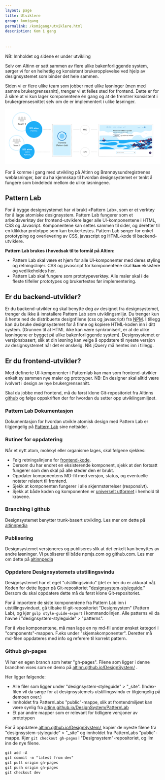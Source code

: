 ```yaml
---
layout: page
title: Utviklere
group: komigang
permalink: /komigang/utviklere.html
description: Kom i gang


---
```


<div id="alert-no-arrow" class="a-message a-message-error a-message--arrow-off a-message--fullwidth mb-2 a-py-minus-1">
  NB: Innholdet og sidene er under utvikling
</div>

<p class="a-leadText a-fontBold">Selv om Altinn er satt sammen av flere ulike bakenforliggende system, sørger vi for en helhetlig og konsistent brukeropplevelse ved hjelp av designsystemet som binder det hele sammen.</p>

Siden vi er flere ulike team som jobber med ulike løsninger (men med samme brukergrensesnitt), trenger vi et felles sted for frontend. Dette er for å sikre at vi kun lager komponentene èn gang og at de fremtrer konsistent i brukergrensesnittet selv om de er implementert i ulike løsninger.

![Illustrasjon av ulike team som jobber med ulike bakenforliggendesystem, men frontend-koden må gå via et felles designsystem](../images/designsystemTeams.png)

For å komme i gang med utvikling på Altinn og Brønnøysundregistrenes webløsninger, bør du ha kjennskap til hvordan designsystemet er tenkt å fungere som bindeledd mellom de ulike løsningene.

## Pattern Lab

For å bygge designsystemet har vi brukt «Pattern Lab», som er et verktøy for å lage atomiske designsystem. Pattern Lab fungerer som et arbeidsverktøy der frontend-utviklere lager alle UI-komponentene i HTML, CSS og Javasript. Komponentene kan settes sammen til sider, og deretter til en klikkbar prototype som kan brukertestes. Pattern Lab sørger for enkel prototyping og overlevering av CSS, javascript og HTML-kode til backend-utviklere.

<b>Pattern Lab brukes i hovedsak til to formål på Altinn:</b>

- Pattern Lab skal være et hjem for alle UI-komponenter med deres styling og retningslinjer. CSS og javascript for komponentene skal **kun** eksistere og vedlikeholdes her.
- Pattern Lab skal fungere som prototypeverktøy. Alle maler skal i de fleste tilfeller prototypes og brukertestes før implementering.

## Er du backend-utvikler?

Er du backend-utvikler og skal benytte deg av designet fra designsystemet, trenger du ikke å innstallere Pattern Lab som utviklingsmiljø. Du trenger kun å hente ned de distribuerte designfilene (css og javascript) fra [NPM](https://www.npmjs.com/package/altinn-designsystem). I tillegg kan du bruke designsystemet for å finne og kopiere HTML-koden inn i ditt system. (Grunnen til at HTML ikke kan være synkronisert, er at de ulike løsningene er bygget på ulike bakenforliggende system). Designsystemet er versjonsbasert, slik at din løsning kan velge å oppdatere til nyeste versjon av designsystemet når det er ønskelig. NB: jQuery må hentes inn i tillegg.

## Er du frontend-utvikler?

Med definerte UI-komponenter i Patternlab kan man som frontend-utvikler enkelt sy sammen nye maler og prototyper. NB: En designer skal alltid være ivolvert i design av nye brukergrensesnitt.

Skal du jobbe med frontend, må du først klone Git-repositoriet fra Altinns [github](https://github.com/Altinn/DesignSystem) og følge oppskriften der for hvordan du setter opp utviklingsmiljøet.

### Pattern Lab Dokumentasjon
Dokumentasjon for hvordan utvikle atomisk design med Pattern Lab er tilgjengelig på [Pattern Lab](http://patternlab.io/docs/index.html) sine nettsider.

### Rutiner for oppdatering
Når et nytt atom, molekyl eller organisme lages, skal følgene sjekkes:

- Følg retningslinjene for <a href="../guidelines/frontend.html">frontend-kode</a>.
- Dersom du har endret en eksisterende komponent, sjekk at den fortsatt fungerer som den skal på alle steder den er brukt.
- Oppdater komponentens MD-fil med versjon, status, og eventuelle notater relatert til frontend.
- Sjekk at komponenten fungerer i alle skjermstørrelser (responsivt).
- Sjekk at både koden og komponenten er <a href="../guidelines/uu.html">universelt utformet</a> i henhold til kravene.

### Branching i github
Designsystemet benytter trunk-basert utvikling. Les mer om dette på [altinnpedia](http://altinnpedia.ai-dev.brreg.no/dev/design-system/branching)

### Publisering
Designsystemet versjoneres og publiseres slik at det enkelt kan benyttes av andre løsninger. Vi publiserer til både npmjs.com og github.com. Les mer om dette på [altinnpedia](http://altinnpedia.ai-dev.brreg.no/dev/design-system/publishing/)

### Oppdatere Designsystemets utstillingsvindu
Designsystemet har et eget "utstillingsvindu" (det er her du er akkurat nå). Koden for dette ligger på Git-repositoriet "[designsystem-styleguide](https://github.com/Altinn/designsystem-styleguide)." Dersom du skal oppdatere dette må du først klone Git-repositoriet.

For å importere de siste komponentene fra Pattern Lab inn i utstillingsvinduet, gå tilbake til git-repositoriet "Designsystem" (Pattern Lab), og kjør ```gulp style-guide-export``` i kommandolinjen. Alle patterns vil da havne i "designsystem-styleguide" > "patterns".

For å vise komponentene, må man lage en ny md-fil under ønsket kategori i "components"-mappen. F.eks under "skjemakomponenter". Deretter må md-filen oppdateres med info og referere til korrekt pattern.

### Github gh-pages
Vi har en egen branch som heter "gh-pages". Filene som ligger i denne branchen vises som en demo på [altinn.github.io/DesignSystem/](altinn.github.io/DesignSystem/) .

Her ligger følgende:
- Alle filer som ligger under "designsystem-styleguide" > "_site". (Index-filen vil da sørge for at designsystemets utstillingsvindu er tilgjengelig på demoen over.)
- Innholdet fra PatternLabs "public"-mappe, slik at frontendmiljøet kan være synlig fra [altinn.github.io/DesignSystem/PatternLab](altinn.github.io/DesignSystem/PatternLab)
- Et par andre mapper som er relevant for tidligere versjoner av prototypen

For å oppdatere [altinn.github.io/DesignSystem/](altinn.github.io/DesignSystem/), kopier de nyeste filene fra "designsystem-styleguide" > "_site" og innholdet fra PatternLabs "public"-mappe. Kjør ```git checkout gh-pages``` i "Designsystem"-repositoriet, og lim inn de nye filene.

```
git add -A
git commit -m "latest from dev"
git pull origin gh-pages
git push origin gh-pages
git checkout dev
```
